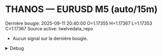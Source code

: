 # THANOS — EURUSD M5 (auto/15m)
Dernière bougie: 2025-09-11 20:40:00  O=1.17355  H=1.17367  L=1.17353  C=1.17367
Source active: twelvedata_repo

- Aucun signal sur la dernière bougie.

<details><summary>Debug</summary>

- TD_API_KEY manquant.

</details>